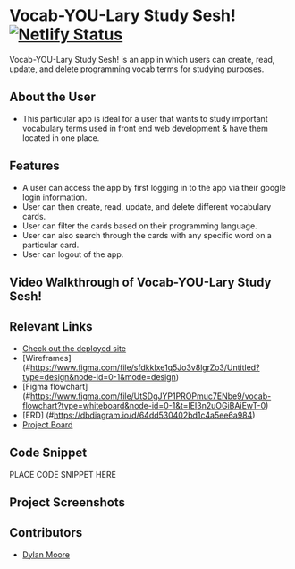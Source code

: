 # Vocab-YOU-Lary Study Sesh!  [![Netlify Status](https://api.netlify.com/api/v1/badges/0064a1a2-0b18-4501-8dd1-8c866cc7d209/deploy-status)](https://app.netlify.com/sites/dkm-vocab/deploys)

Vocab-YOU-Lary Study Sesh! is an app in which users can create, read, update, and delete programming vocab terms for studying purposes.

## About the User
- This particular app is ideal for a user that wants to study important vocabulary terms used in front end web development & have them located in one place.

## Features
- A user can access the app by first logging in to the app via their google login information.
- User can then create, read, update, and delete different vocabulary cards.
- User can filter the cards based on their programming language.
- User can also search through the cards with any specific word on a particular card.
- User can logout of the app.

## Video Walkthrough of Vocab-YOU-Lary Study Sesh!

## Relevant Links
- [Check out the deployed site](#https://dkm-vocab.netlify.app/)
- [Wireframes] (#https://www.figma.com/file/sfdkkIxe1q5Jo3v8lgrZo3/Untitled?type=design&node-id=0-1&mode=design)
- [Figma flowchart] (#https://www.figma.com/file/UtSDgJYP1PROPmuc7ENbe9/vocab-flowchart?type=whiteboard&node-id=0-1&t=lEI3n2uOGiBAiEwT-0)
- [ERD] (#https://dbdiagram.io/d/64dd530402bd1c4a5ee6a984)
- [Project Board](#https://github.com/users/dylankmoore/projects/2)

## Code Snippet
PLACE CODE SNIPPET HERE

## Project Screenshots

## Contributors
- [Dylan Moore](https://github.com/dylankmoore)
